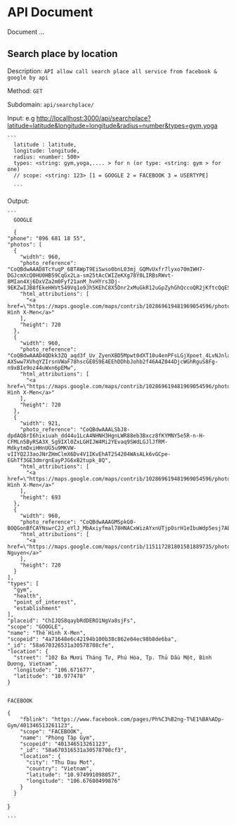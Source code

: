 # API Document

Document ...

## Search place by location

Description: `API allow call search place all service from facebook & google by api`

Method: `GET`

Subdomain: `api/searchplace/`

Input: e.g <http://locallhost:3000/api/searchplace?latitude=latitude&longitude=longitude&radius=number&types=gym,yoga>

````
```
  latitude : latitude,
  longitude: longitude,
  radius: <number: 500>
  types: <string: gym,yoga,.... > for n (or type: <string: gym > for one)
  // scope: <string: 123> [1 = GOOGLE 2 = FACEBOOK 3 = USERTYPE]

  ```
````

Output:

````
```
  GOOGLE

  {
"phone": "096 681 18 55",
"photos": [
  {
    "width": 960,
    "photo_reference": "CoQBdwAAAD8TcYuqP_6BTAWpT9EiSwso0bnL03mj_GQMvUxfr7lyxo70mIWH7-DGJcmXcQ0HU0HB59CqGx2La-sm25tAcCWIZeKXg78Y8LIRBsRWvt-8MIan4Xj6DxVZa2m0Fyf21anM_hvHYrs3Dj-9EKZwIJB8fEkeHHVt549Vq1o9Jh5KEhC8X5Dnr2xMuGkR12uGpZyhGhQccoQR2jKftcQqESoB9tQvyKmPfA",
    "html_attributions": [
      "<a href=\"https://maps.google.com/maps/contrib/102869619481969054596/photos\">Thể Hình X-Men</a>"
    ],
    "height": 720
  },
  {
    "width": 960,
    "photo_reference": "CoQBdwAAAD4QDkk3ZQ_aqd3f_Uv_ZyenXBD5Mpwt0dXT10u4enPFsLGjXpoet_4LvNJnlaqiQ_vDviYpFdhtoVHK_57Ac2w7FeReIpIwMl8UZtz0y2xyJHMQIgvMfcwwaX_s7R6vBnl4Ul0hjT-AX5ww7XVhqYZIrsnVWaF78hscGE0S9E4EEhDDhbJohb2f46A4Z044DjcWGhRguS8Fg-n9xBIe9oz44uWxn6pEMw",
    "html_attributions": [
      "<a href=\"https://maps.google.com/maps/contrib/102869619481969054596/photos\">Thể Hình X-Men</a>"
    ],
    "height": 720
  },
  {
    "width": 921,
    "photo_reference": "CoQBdwAAALSbJ8-dpdAQ8rI6hixiuah_dd44u1LcA4NHNH3HgnLWR88eb3Bxcz8fKYMNY5e5R-n-H-CFMLn5ByRSA3X_Sg9IXl0ZxLGHIJW4Mi2YEvaq9SWdLGJlJfRM-MdkytmDxiHHnUG5u9MKVW-vIIYQ2J3aoJNrZHmClmX6Dv4V1IKvEhAT2S4204WAsALk6vGCpe-EGhTf3GE3dmrgnEayPJG6xB2tupk_8Q",
    "html_attributions": [
      "<a href=\"https://maps.google.com/maps/contrib/102869619481969054596/photos\">Thể Hình X-Men</a>"
    ],
    "height": 693
  },
  {
    "width": 960,
    "photo_reference": "CoQBdwAAAGMSpkG0-BOQGonBfCAYNswrC2J_eYlJ_MbAxiyfmal78HNACxWizAYxnUTjpOsrH1eIbuWdp5esj7AEoaViU3jEd3o3cK0wQQn2af6p3Nw8KLO7vljb57Gp11sOXV5vTyWARZf9rxkAJbAs_zD7yIgh8NUa31o7pDVZpcb__yjREhCRh4FjDujB0YpyUel1A5uFGhSFD5CYU6uZzq7X4oShv1XAh0thjA",
    "html_attributions": [
      "<a href=\"https://maps.google.com/maps/contrib/115117281801581889735/photos\">Edward Nguyen</a>"
    ],
    "height": 720
  }
],
"types": [
  "gym",
  "health",
  "point_of_interest",
  "establishment"
],
"placeid": "ChIJQS8qaybRdDERO1NgVa8sjFs",
"scope": "GOOGLE",
"name": "Thể Hình X-Men",
"scopeid": "4a71648e6c42194b100b38c862e04ec98b8de6ba",
"_id": "58a670326531a30578708cfe",
"location": {
  "street": "102 Ba Mươi Tháng Tư, Phú Hòa, Tp. Thủ Dầu Một, Bình Dương, Vietnam",
  "longitude": "106.671677",
  "latitude": "10.977478"
}


FACEBOOK

{
    "fblink": "https://www.facebook.com/pages/Ph%C3%B2ng-T%E1%BA%ADp-Gym/401346513261123",
    "scope": "FACEBOOK",
    "name": "Phòng Tập Gym",
    "scopeid": "401346513261123",
    "_id": "58a670316531a30578708cf3",
    "location": {
      "city": "Thu Dau Mot",
      "country": "Vietnam",
      "latitude": "10.974991098057",
      "longitude": "106.67680499876"
    }
  }
````

}

````
```
````
